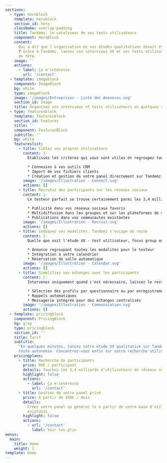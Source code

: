 ```yaml
---
sections:
  - type: heroblock
    template: heroblock
    section_id: hero
    className: overlap-padding
    title: Tandemz, le catalyseur de vos tests utilisateurs
    component: HeroBlock
    content:
      Qui a dit que l'organisation de vos études qualitatives devait être compliquée
      ? Grâce à Tandemz, lancez vos interviews UX et vos tests utilisateurs sans prise
      de tête.
    image: ''
    actions:
      - label: Ça m'intéresse
        url: '/contact'
  - template: imageblock
    component: ImageBlock
    bg: white
    type: imageblock
    image: '/images/Entreprises - Liste des Annonces.svg'
    section_id: Image
    title: Organisez vos interviews et tests utilisateurs en quelques clics
  - type: featuresblock
    template: featuresblock
    section_id: Features
    title: ''
    component: FeaturesBlock
    subtitle: ''
    bg: white
    featureslist:
      - title: Ciblez vos propres utilisateurs
        content: |-
          Établissez les critères qui vous sont utiles et regroupez toutes les informations de vos utilisateurs sur Tandemz, quelle que soit leur source. Partagez votre panel avec toute votre équipe UX.

          * Connexion à vos outils CRM
          * Import de vos fichiers clients
          * Création et gestion de votre panel directement sur Tandemz
        image: '/images/Illustration - Connect.svg'
        actions: []
      - title: Recrutez des participants sur les réseaux sociaux
        content: |-
          Le testeur parfait se trouve certainement parmi les 3,4 milliards d’utilisateurs des réseaux sociaux. Définissez les critères de vos participants, Tandemz cible les plus pertinents là où ils se trouvent :

          * Publicité dans vos réseaux sociaux favoris
          * Multidiffusion dans les groupes et sur les plateformes de votre choix
          * Publications dans vos communautés existantes
        image: '/images/Illustration - Recruit.svg'
        actions: []
      - title: Indiquez vos modalités, Tandemz s'occupe du reste
        content: |-
          Quelle que soit l'étude UX - test utilisateur, focus group ou interview - finis les explications et les allers-retours pour décider d'un rendez-vous. Laissez vos participants choisir parmi vos disponibilités.

          * Annonce regroupant toutes les modalités pour le testeur
          * Intégration à votre calendrier
          * Réservation de salle automatique
        image: '/images/Illustration - Calendar.svg'
        actions: []
      - title: Simplifiez vos échanges avec les participants
        content: |-
          Intervenez uniquement quand c'est nécessaire, laissez le reste à Tandemz !

          * Sélection des profils par questionnaire ou par enregistrement
          * Rappels automatiques
          * Messagerie intégrée pour des échanges centralisés
        image: '/images/Illustration - Communication.svg'
        actions: []
  - template: pricingblock
    component: PricingBlock
    bg: gray
    type: pricingblock
    section_id: ''
    title: Tarif
    subtitle:
      'En quelques minutes, lancez votre étude UX qualitative sur Tandemz en
      toute autonomie. Concentrez-vous enfin sur votre recherche utilisateur. '
    pricingplans:
      - title: Recherche de participants
        price: 60€ / participant
        details: Touchez les 3,4 milliards d'utilisateurs de réseaux sociaux
        highlight: false
        actions:
          - label: Ça m'intéresse
            url: '/contact'
      - title: Gestion de votre panel privé
        price: A partir de 150€ / mois
        details:
          Créez votre panel ou générez le à partir de votre base d'utilisateurs
          existants.
        highlight: false
        actions:
          - url: '/contact'
            label: Voir les prix
menus:
  main:
    title: Home
    weight: 1
template: home
---
```

